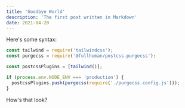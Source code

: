 ```yaml
---
title: 'Goodbye World'
description: 'The first post written in Markdown'
date: 2021-04-20
---
```


Here's some syntax:

```javascript
const tailwind = require('tailwindcss');
const purgecss = require('@fullhuman/postcss-purgecss');

const postcssPlugins = [tailwind()];

if (process.env.NODE_ENV === 'production') {
  postcssPlugins.push(purgecss(require('./purgecss.config.js')));
}
```

How's that look?
